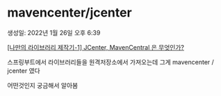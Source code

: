 # mavencenter/jcenter

생성일: 2022년 1월 26일 오후 6:39

[[나만의 라이브러리 제작기-1] JCenter, MavenCentral 은 무엇인가?](https://happy-coding-day.tistory.com/82)

스프링부트에서 라이브러리들을 원격저장소에서 가져오는데 그게 mavencenter / jcenter 였다

어떤것인지 궁금해서 알아봄